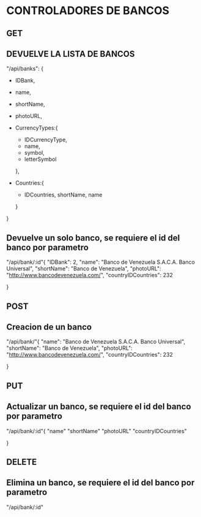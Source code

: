# CONTROLADORES DE BANCOS

## GET

## DEVUELVE LA LISTA DE BANCOS

"/api/banks": {
- IDBank, 
- name, 
- shortName, 
- photoURL, 
- CurrencyTypes:{ 
    - IDCurrencyType, 
    - name, 
    - symbol, 
    - letterSymbol 
    
    }, 
- Countries:{ 
    - IDCountries, shortName, name 
    
    }
    
}

## Devuelve un solo banco, se requiere el id del banco por parametro
"/api/bank/:id"{
    "IDBank": 2,
    "name": "Banco de Venezuela S.A.C.A. Banco Universal",
    "shortName": "Banco de Venezuela",
    "photoURL": "http://www.bancodevenezuela.com/",
    "countryIDCountries": 232

}


## POST

## Creacion de un banco
"/api/bank/"{
    "name": "Banco de Venezuela S.A.C.A. Banco Universal",
    "shortName": "Banco de Venezuela",
    "photoURL": "http://www.bancodevenezuela.com/",
    "countryIDCountries": 232

}

## PUT

## Actualizar un banco, se requiere el id del banco por parametro
"/api/bank/:id"{
    "name"
    "shortName"
    "photoURL"
    "countryIDCountries"

}

## DELETE

## Elimina un banco, se requiere el id del banco por parametro
"/api/bank/:id"